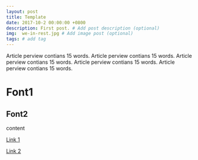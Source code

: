 ```yaml
---
layout: post
title: Template
date: 2017-10-2 00:00:00 +0800
description: First post. # Add post description (optional)
img:  we-in-rest.jpg # Add image post (optional)
tags: # add tag
---
```


Article perview contians 15 words. Article perview contians 15 words. Article perview contians 15 words. Article perview contians 15 words. Article perview contians 15 words. 


# Font1

## Font2

content

[Link 1]({{site.baseurl}})

[Link 2](https://shaoanlu.github.io/the-best-organizer-software/)

